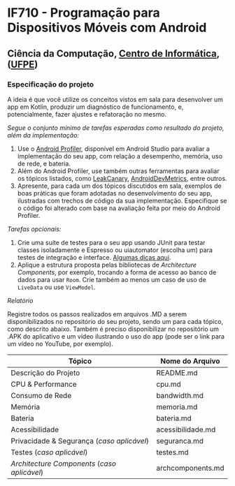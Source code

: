 # IF710 - Programação para Dispositivos Móveis com Android

## Ciência da Computação, [Centro de Informática](http://www.cin.ufpe.br), ([UFPE](http://www.ufpe.br))

### Especificação do projeto

A ideia é que você utilize os conceitos vistos em sala para desenvolver um app em Kotlin, 
produzir um diagnóstico de funcionamento, e, potencialmente, fazer ajustes e refatoração 
no mesmo. 

*Segue o conjunto mínimo de tarefas esperadas como resultado do projeto, além da implementação:* 

1.  Use o [Android Profiler](https://developer.android.com/studio/profile/android-profiler), disponível em Android Studio para avaliar a implementação do seu app, com relação a desempenho, memória, uso de rede, e bateria.
2.  Além do Android Profiler, use também outras ferramentas para avaliar os tópicos listados, como [LeakCanary](https://github.com/square/leakcanary), [AndroidDevMetrics](https://github.com/frogermcs/androiddevmetrics), entre outros. 
3.  Apresente, para cada um dos tópicos discutidos em sala, exemplos de boas práticas que foram adotadas no desenvolvimento do seu app, ilustradas com trechos de código da sua implementação. Especifique se o código foi alterado com base na avaliação feita por meio do Android Profiler.

*Tarefas opcionais:* 

01. Crie uma suíte de testes para o seu app usando JUnit para testar classes isoladamente e Espresso ou uiautomator (escolha um) para testes de integração e interface. [Algumas dicas aqui](https://developer.android.com/studio/test/index.html).
02. Aplique a estrutura proposta pelas bibliotecas de _Architecture Components_, por exemplo, trocando a forma de acesso ao banco de dados para usar `Room`. Crie também ao menos um caso de uso de `LiveData` ou use `ViewModel`. 

*Relatório*

Registre todos os passos realizados em arquivos .MD a serem disponibilizados no repositório do seu projeto, sendo um para cada tópico, como descrito abaixo. Também é preciso disponibilizar no repositório um .APK do aplicativo e um vídeo ilustrando o uso do app (pode ser o link para um vídeo no YouTube, por exemplo). 

| Tópico | Nome do Arquivo |
| ------ | ------ |
| Descrição do Projeto | README.md |
| CPU & Performance | cpu.md |
| Consumo de Rede | bandwidth.md |
| Memória | memoria.md |
| Bateria | bateria.md |
| Acessibilidade | acessibilidade.md |
| Privacidade & Segurança (_caso aplicável_) | seguranca.md |
| Testes (_caso aplicável_) | testes.md |
| _Architecture Components_ (_caso aplicável_) | archcomponents.md |
